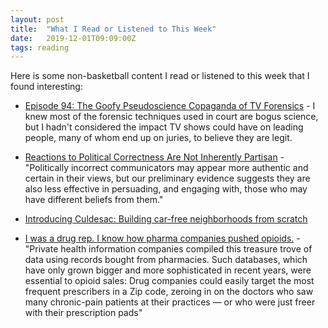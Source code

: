 ```yaml
---
layout: post
title:  "What I Read or Listened to This Week"
date:   2019-12-01T09:09:00Z
tags: reading
---
```

Here is some non-basketball content I read or listened to this week that I found interesting:


* [Episode 94: The Goofy Pseudoscience Copaganda of TV Forensics](https://citationsneeded.libsyn.com/episode-94-the-goofy-pseudoscience-copaganda-of-tv-forensics) - I knew most of the forensic techniques used in court are bogus science, but I hadn't considered the impact TV shows could have on leading people, many of whom end up on juries, to believe they are legit.

* [Reactions to Political Correctness Are Not Inherently Partisan](https://behavioralscientist.org/reactions-to-political-correctness-are-not-inherently-partisan/) - "Politically incorrect communicators may appear more authentic and certain in their views, but our preliminary evidence suggests they are also less effective in persuading, and engaging with, those who may have different beliefs from them."

* [Introducing Culdesac: Building car-free neighborhoods from scratch](https://medium.com/culdesac/introducing-culdesac-3fbfe7c4219c)

* [I was a drug rep. I know how pharma companies pushed opioids.](https://www.washingtonpost.com/outlook/i-was-a-drug-rep-i-know-how-pharma-companies-pushed-opioids/2019/11/25/82b1da88-beb9-11e9-9b73-fd3c65ef8f9c_story.html) - "Private health information companies compiled this treasure trove of data using records bought from pharmacies. Such databases, which have only grown bigger and more sophisticated in recent years, were essential to opioid sales: Drug companies could easily target the most frequent prescribers in a Zip code, zeroing in on the doctors who saw many chronic-pain patients at their practices — or who were just freer with their prescription pads"
